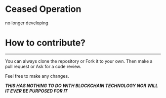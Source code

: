 # Ceased Operation
no longer developing

# How to contribute?
_____________________________

You can always clone the repository
or Fork it to your own.
Then make a pull request or 
Ask for a code review.

Feel free to make any changes.

***THIS HAS NOTHING TO DO WITH BLOCKCHAIN TECHNOLOGY NOR WILL IT EVER BE PURPOSED FOR IT***
